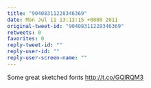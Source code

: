 ```yaml
---
title: "90408311228346369"
date: Mon Jul 11 13:13:15 +0000 2011
original-tweet-id: "90408311228346369"
retweets: 0
favorites: 0
reply-tweet-id: ""
reply-user-id: ""
reply-user-screen-name: ""
---
```

Some great sketched fonts http://t.co/GQIRQM3
